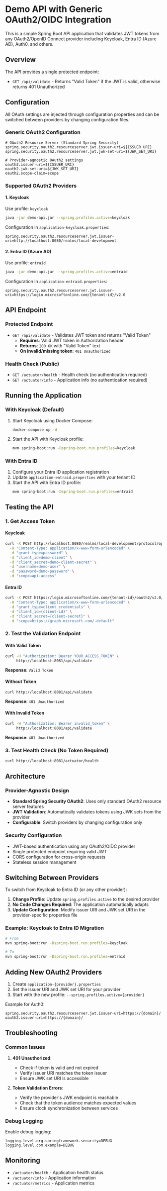 # Demo API with Generic OAuth2/OIDC Integration

This is a simple Spring Boot API application that validates JWT tokens from any OAuth2/OpenID Connect provider including Keycloak, Entra ID (Azure AD), Auth0, and others.

## Overview

The API provides a single protected endpoint:
- `GET /api/validate` - Returns "Valid Token" if the JWT is valid, otherwise returns 401 Unauthorized

## Configuration

All OAuth settings are injected through configuration properties and can be switched between providers by changing configuration files.

### Generic OAuth2 Configuration
```properties
# OAuth2 Resource Server (Standard Spring Security)
spring.security.oauth2.resourceserver.jwt.issuer-uri=${ISSUER_URI}
spring.security.oauth2.resourceserver.jwt.jwk-set-uri=${JWK_SET_URI}

# Provider-agnostic OAuth2 settings
oauth2.issuer-uri=${ISSUER_URI}
oauth2.jwk-set-uri=${JWK_SET_URI}
oauth2.scope-claim=scope
```

### Supported OAuth2 Providers

#### 1. Keycloak
Use profile: `keycloak`
```bash
java -jar demo-api.jar --spring.profiles.active=keycloak
```

Configuration in `application-keycloak.properties`:
```properties
spring.security.oauth2.resourceserver.jwt.issuer-uri=http://localhost:8080/realms/local-development
```

#### 2. Entra ID (Azure AD)
Use profile: `entraid`
```bash
java -jar demo-api.jar --spring.profiles.active=entraid
```

Configuration in `application-entraid.properties`:
```properties
spring.security.oauth2.resourceserver.jwt.issuer-uri=https://login.microsoftonline.com/{tenant-id}/v2.0
```

## API Endpoint

### Protected Endpoint
- `GET /api/validate` - Validates JWT token and returns "Valid Token"
  - **Requires**: Valid JWT token in Authorization header
  - **Returns**: `200 OK` with "Valid Token" text
  - **On invalid/missing token**: `401 Unauthorized`

### Health Check (Public)
- `GET /actuator/health` - Health check (no authentication required)
- `GET /actuator/info` - Application info (no authentication required)

## Running the Application

### With Keycloak (Default)
1. Start Keycloak using Docker Compose:
   ```bash
   docker-compose up -d
   ```

2. Start the API with Keycloak profile:
   ```bash
   mvn spring-boot:run -Dspring-boot.run.profiles=keycloak
   ```

### With Entra ID
1. Configure your Entra ID application registration
2. Update `application-entraid.properties` with your tenant ID
3. Start the API with Entra ID profile:
   ```bash
   mvn spring-boot:run -Dspring-boot.run.profiles=entraid
   ```

## Testing the API

### 1. Get Access Token

#### Keycloak
```bash
curl -X POST http://localhost:8080/realms/local-development/protocol/openid_connect/token \
  -H "Content-Type: application/x-www-form-urlencoded" \
  -d "grant_type=password" \
  -d "client_id=demo-client" \
  -d "client_secret=demo-client-secret" \
  -d "username=demo-user" \
  -d "password=demo-password" \
  -d "scope=api-access"
```

#### Entra ID
```bash
curl -X POST https://login.microsoftonline.com/{tenant-id}/oauth2/v2.0/token \
  -H "Content-Type: application/x-www-form-urlencoded" \
  -d "grant_type=client_credentials" \
  -d "client_id={client-id}" \
  -d "client_secret={client-secret}" \
  -d "scope=https://graph.microsoft.com/.default"
```

### 2. Test the Validation Endpoint

#### With Valid Token
```bash
curl -H "Authorization: Bearer YOUR_ACCESS_TOKEN" \
     http://localhost:8081/api/validate
```
**Response**: `Valid Token`

#### Without Token
```bash
curl http://localhost:8081/api/validate
```
**Response**: `401 Unauthorized`

#### With Invalid Token
```bash
curl -H "Authorization: Bearer invalid_token" \
     http://localhost:8081/api/validate
```
**Response**: `401 Unauthorized`

### 3. Test Health Check (No Token Required)
```bash
curl http://localhost:8081/actuator/health
```

## Architecture

### Provider-Agnostic Design
- **Standard Spring Security OAuth2**: Uses only standard OAuth2 resource server features
- **JWT Validation**: Automatically validates tokens using JWK sets from the provider
- **Configurable**: Switch providers by changing configuration only

### Security Configuration
- JWT-based authentication using any OAuth2/OIDC provider
- Single protected endpoint requiring valid JWT
- CORS configuration for cross-origin requests
- Stateless session management

## Switching Between Providers

To switch from Keycloak to Entra ID (or any other provider):

1. **Change Profile**: Update `spring.profiles.active` to the desired provider
2. **No Code Changes Required**: The application automatically adapts
3. **Update Configuration**: Modify issuer URI and JWK set URI in the provider-specific properties file

### Example: Keycloak to Entra ID Migration
```bash
# From
mvn spring-boot:run -Dspring-boot.run.profiles=keycloak

# To
mvn spring-boot:run -Dspring-boot.run.profiles=entraid
```

## Adding New OAuth2 Providers

1. Create `application-{provider}.properties`
2. Set the issuer URI and JWK set URI for your provider
3. Start with the new profile: `--spring.profiles.active={provider}`

Example for Auth0:
```properties
spring.security.oauth2.resourceserver.jwt.issuer-uri=https://{domain}/
oauth2.issuer-uri=https://{domain}/
```

## Troubleshooting

### Common Issues
1. **401 Unauthorized**: 
   - Check if token is valid and not expired
   - Verify issuer URI matches the token issuer
   - Ensure JWK set URI is accessible

2. **Token Validation Errors**:
   - Verify the provider's JWK endpoint is reachable
   - Check that the token audience matches expected values
   - Ensure clock synchronization between services

### Debug Logging
Enable debug logging:
```properties
logging.level.org.springframework.security=DEBUG
logging.level.com.example=DEBUG
```

## Monitoring

- `/actuator/health` - Application health status
- `/actuator/info` - Application information
- `/actuator/metrics` - Application metrics

